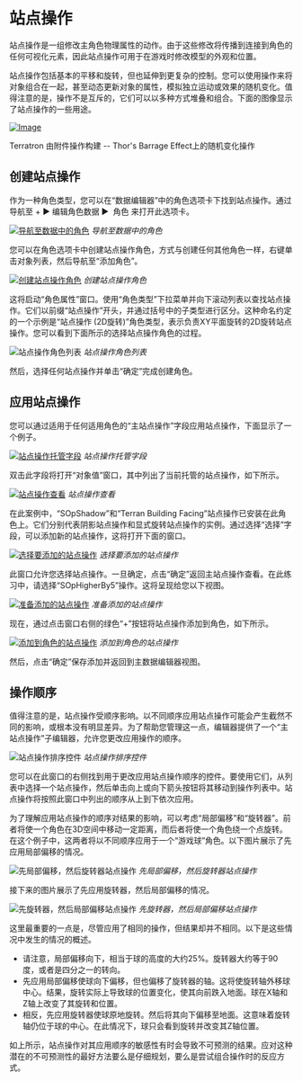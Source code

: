 # 站点操作

站点操作是一组修改主角色物理属性的动作。由于这些修改将传播到连接到角色的任何可视化元素，因此站点操作可用于在游戏时修改模型的外观和位置。

站点操作包括基本的平移和旋转，但也延伸到更复杂的控制。您可以使用操作来将对象组合在一起，甚至动态更新对象的属性，模拟独立运动或效果的随机变化。值得注意的是，操作不是互斥的，它们可以以多种方式堆叠和组合。下面的图像显示了站点操作的一些用途。

[![Image](./resources/066_Site_Operations1.png)](./resources/066_Site_Operations1.png)

Terratron 由附件操作构建 -- Thor's Barrage Effect上的随机变化操作

## 创建站点操作

作为一种角色类型，您可以在“数据编辑器”中的角色选项卡下找到站点操作。通过导航至 + ▶ ︎编辑角色数据 ▶ ︎ 角色 来打开此选项卡。

[![导航至数据中的角色](./resources/066_Site_Operations2.png)](./resources/066_Site_Operations2.png)
*导航至数据中的角色*

您可以在角色选项卡中创建站点操作角色，方式与创建任何其他角色一样，右键单击对象列表，然后导航至“添加角色”。

[![创建站点操作角色](./resources/066_Site_Operations3.png)](./resources/066_Site_Operations3.png)
*创建站点操作角色*

这将启动“角色属性”窗口。使用“角色类型”下拉菜单并向下滚动列表以查找站点操作。它们以前缀“站点操作”开头，并通过括号中的子类型进行区分。这种命名约定的一个示例是“站点操作 (2D旋转)”角色类型，表示负责XY平面旋转的2D旋转站点操作。您可以看到下面所示的选择站点操作角色的过程。

![站点操作角色列表](./resources/066_Site_Operations4.png)
*站点操作角色列表*

然后，选择任何站点操作并单击“确定”完成创建角色。

## 应用站点操作

您可以通过适用于任何适用角色的“主站点操作”字段应用站点操作，下面显示了一个例子。

[![站点操作托管字段](./resources/066_Site_Operations5.png)](./resources/066_Site_Operations5.png)
*站点操作托管字段*

双击此字段将打开“对象值”窗口，其中列出了当前托管的站点操作，如下所示。

[![站点操作查看](./resources/066_Site_Operations6.png)](./resources/066_Site_Operations6.png)
*站点操作查看*

在此案例中，“SOpShadow”和“Terran Building Facing”站点操作已安装在此角色上。它们分别代表阴影站点操作和显式旋转站点操作的实例。通过选择“选择”字段，可以添加新的站点操作，这将打开下面的窗口。

[![选择要添加的站点操作](./resources/066_Site_Operations7.png)](./resources/066_Site_Operations7.png)
*选择要添加的站点操作*

此窗口允许您选择站点操作。一旦确定，点击“确定”返回主站点操作查看。在此练习中，请选择“SOpHigherBy5”操作。这将呈现给您以下视图。

[![准备添加的站点操作](./resources/066_Site_Operations8.png)](./resources/066_Site_Operations8.png)
*准备添加的站点操作*

现在，通过点击窗口右侧的绿色“+”按钮将站点操作添加到角色，如下所示。

[![添加到角色的站点操作](./resources/066_Site_Operations9.png)](./resources/066_Site_Operations9.png)
*添加到角色的站点操作*

然后，点击“确定”保存添加并返回到主数据编辑器视图。

## 操作顺序

值得注意的是，站点操作受顺序影响。以不同顺序应用站点操作可能会产生截然不同的影响，或根本没有明显差异。为了帮助您管理这一点，编辑器提供了一个“主站点操作”子编辑器，允许您更改应用操作的顺序。

![站点操作排序控件](./resources/066_Site_Operations10.png)
*站点操作排序控件*

您可以在此窗口的右侧找到用于更改应用站点操作顺序的控件。要使用它们，从列表中选择一个站点操作，然后单击向上或向下箭头按钮将其移动到操作列表中。站点操作将按照此窗口中列出的顺序从上到下依次应用。

为了理解应用站点操作的顺序对结果的影响，可以考虑“局部偏移”和“旋转器”。前者将使一个角色在3D空间中移动一定距离，而后者将使一个角色绕一个点旋转。在这个例子中，这两者将以不同顺序应用于一个“游戏球”角色。以下图片展示了先应用局部偏移的情况。

![先局部偏移，然后旋转器站点操作](./resources/066_Site_Operations11.png)
*先局部偏移，然后旋转器站点操作*

接下来的图片展示了先应用旋转器，然后局部偏移的情况。

![先旋转器，然后局部偏移站点操作](./resources/066_Site_Operations12.png)
*先旋转器，然后局部偏移站点操作*

这里最重要的一点是，尽管应用了相同的操作，但结果却并不相同。以下是这些情况中发生的情况的概述。

  - 请注意，局部偏移向下，相当于球的高度的大约25%。旋转器大约等于90度，或者是四分之一的转向。
  - 先应用局部偏移使球向下偏移，但也偏移了旋转器的轴。这将使旋转轴外移球中心。结果，旋转实际上导致球的位置变化，使其向前跌入地面。球在X轴和Z轴上改变了其旋转和位置。
  - 相反，先应用旋转器使球原地旋转。然后将其向下偏移至地面。这意味着旋转轴仍位于球的中心。在此情况下，球只会看到旋转并改变其Z轴位置。

如上所示，站点操作对其应用顺序的敏感性有时会导致不可预测的结果。应对这种潜在的不可预测性的最好方法要么是仔细规划，要么是尝试组合操作时的反应方式。